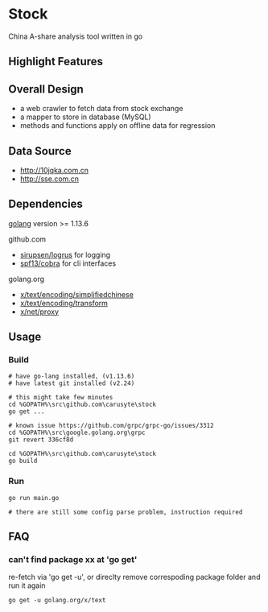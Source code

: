 # Stock

China A-share analysis tool written in go

## Highlight Features


## Overall Design

- a web crawler to fetch data from stock exchange
- a mapper to store in database (MySQL)
- methods and functions apply on offline data for regression


## Data Source

- http://10jqka.com.cn
- http://sse.com.cn


## Dependencies

[golang](https://golang.org/) version >= 1.13.6

github.com
- [sirupsen/logrus](https://github.com/sirupsen/logrus) for logging
- [spf13/cobra](https://github.com/spf13/cobra") for cli interfaces

golang.org
- [x/text/encoding/simplifiedchinese](https://golang.org/x/text/encoding/simplifiedchinese)
- [x/text/encoding/transform](https://golang.org/x/text/encoding/transform)
- [x/net/proxy](https://golang.org/x/net/proxy)


## Usage

### Build

    # have go-lang installed, (v1.13.6)
    # have latest git installed (v2.24)

    # this might take few minutes
    cd %GOPATH%\src\github.com\carusyte\stock
    go get ...

    # known issue https://github.com/grpc/grpc-go/issues/3312
    cd %GOPATH%\src\google.golang.org\grpc
    git revert 336cf8d       

    cd %GOPATH%\src\github.com\carusyte\stock
    go build


### Run

    go run main.go
    
    # there are still some config parse problem, instruction required
                      

## FAQ

### can't find package xx at 'go get'
re-fetch via 'go get -u', or direclty remove correspoding package folder and run it again

    go get -u golang.org/x/text